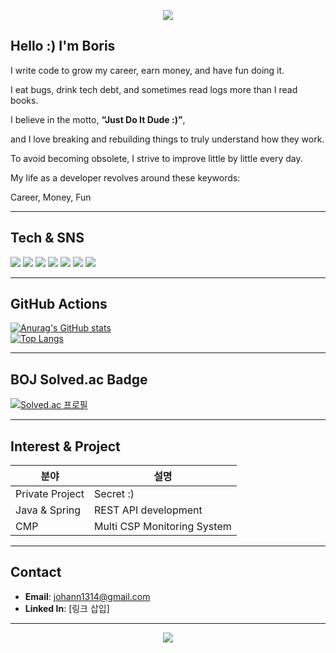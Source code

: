 <p align="center">
  <img src="https://capsule-render.vercel.app/api?type=waving&color=88cc88&height=180&section=header&text=Boris%20%7C%20Backend%20Engineer&fontSize=35&fontColor=ffffff" />
</p>


## Hello :) I'm Boris
<p>I write code to grow my career, earn money, and have fun doing it.</p>
<p>I eat bugs, drink tech debt, and sometimes read logs more than I read books.</p>

<p>I believe in the motto, <b>“Just Do It Dude :)”</b>,</p>
<p>and I love breaking and rebuilding things to truly understand how they work.</p>

<p>To avoid becoming obsolete, I strive to improve little by little every day.</p>
<p>My life as a developer revolves around these keywords:</p>
<p>Career, Money, Fun</p>


---

##  Tech & SNS
<!-- Badge 활용 – Shields.io -->
<!-- 아이콘은 shields.io 또는 simple icons 기준으로 표시 --> 
<p align="left"> 
  <img src="https://img.shields.io/badge/Java-007396?style=flat&logo=java&logoColor=white"/> 
  <img src="https://img.shields.io/badge/Spring-6DB33F?style=flat&logo=spring&logoColor=white"/> 
  <img src="https://img.shields.io/badge/Kubernetes-326CE5?style=flat&logo=kubernetes&logoColor=white"/> 
  <img src="https://img.shields.io/badge/Docker-2496ED?style=flat&logo=docker&logoColor=white"/> 
  <img src="https://img.shields.io/badge/Linux-FCC624?style=flat&logo=linux&logoColor=black"/>
  <img src="https://img.shields.io/badge/PostgreSQL-4169E1?style=flat&logo=postgresql&logoColor=white"/> 
  <img src="https://img.shields.io/badge/Apache Kafka-231F20?style=flat&logo=apachekafka&logoColor=white"/>
</p>

---

##  GitHub Actions
[![Anurag's GitHub stats](https://github-readme-stats.vercel.app/api?username=basinibi)](https://github.com/basinibi)  
[![Top Langs](https://github-readme-stats.vercel.app/api/top-langs/?username=basinibi)](https://github.com/basinibi)

---

##  BOJ Solved.ac Badge
[![Solved.ac 프로필](http://mazassumnida.wtf/api/v2/generate_badge?boj=백준아이디)](https://solved.ac/백준아이디)

---

##  Interest & Project

| 분야 | 설명 |
|------|------|
| Private Project  | Secret :) |
| Java & Spring | REST API development |
| CMP | Multi CSP Monitoring System |

---

##  Contact
- **Email**: johann1314@gmail.com  
- **Linked In**: [링크 삽입]

---

<p align="center">
  <img src="https://capsule-render.vercel.app/api?type=waving&color=88cc88&height=180&section=header&fontColor=ffffff" />
</p>
